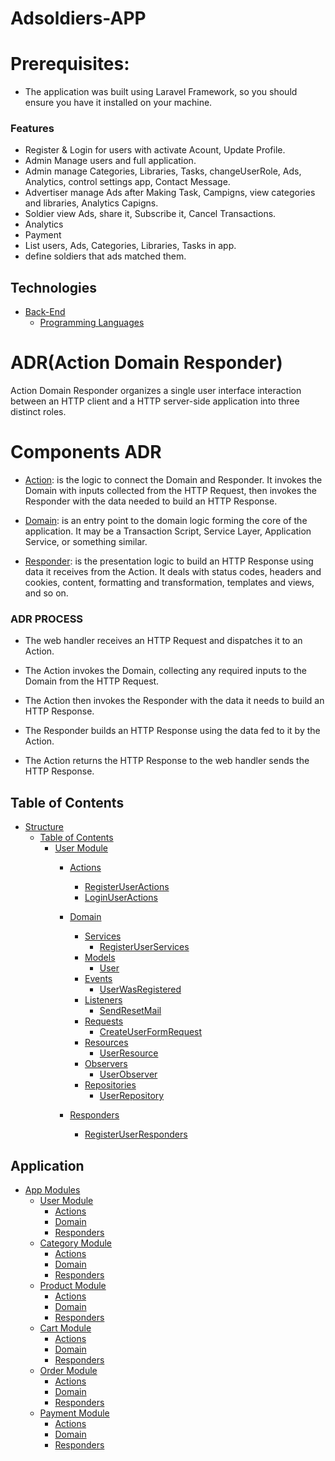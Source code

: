 # Adsoldiers-APP
# Prerequisites:
- The application was built using Laravel Framework, so you should ensure you have it installed on your machine.

### <a name="Features">Features</a>
- Register & Login for users with activate Acount, Update Profile.
- Admin Manage users and full application.
- Admin manage Categories, Libraries, Tasks, changeUserRole, Ads, Analytics, control settings app, Contact Message.
- Advertiser manage Ads after Making Task, Campigns, view categories and libraries, Analytics Capigns.
- Soldier view Ads, share it, Subscribe it, Cancel Transactions.
- Analytics
- Payment
- List users, Ads, Categories, Libraries, Tasks in app.
- define soldiers that ads matched them.



## <a name="toc">Technologies</a>

- [Back-End](#back-end)
   - [Programming Languages](#programming-languages)



















# ADR(Action Domain Responder)
Action Domain Responder organizes a single user
interface interaction between an HTTP client and a HTTP server-side application into three distinct roles.
# Components ADR
 - [Action](#Action): is the logic to connect the Domain and Responder. 
   It invokes the Domain with inputs collected from the HTTP Request, then invokes the Responder with the data needed to build an HTTP Response.
 
- [Domain](#Domain): is an entry point to the domain logic forming the core of the application.
   It may be a Transaction Script, Service Layer, Application Service, or something similar.

- [Responder](#Responder): is the presentation logic to build an HTTP Response using data it receives from the Action.
   It deals with status codes, headers and cookies, content, formatting and transformation, templates and views, and so on. 
### <a name="ADR PROCESS">ADR PROCESS</a>
 - The web handler receives an HTTP Request and dispatches it to an Action.
  
 - The Action invokes the Domain, collecting any required inputs to the Domain from the HTTP Request.
 - The Action then invokes the Responder with the data it needs to build an HTTP Response.
 -  The Responder builds an HTTP Response using the data fed to it by the Action.
 -  The Action returns the HTTP Response to the web handler sends the HTTP Response.
 
 ## <a name="toc">Table of Contents</a>

- [Structure](#Structure)
  - [Table of Contents](#table-of-contents)
     - [User Module](#Users-Module)
        - [Actions](#Actions)
            - [RegisterUserActions](#RegisterUserActions)
            - [LoginUserActions](#LoginUserActions)
            
        - [Domain](#Domain) 
           - [Services](#Services) 
                - [RegisterUserServices](#RegisterUserServices)
           - [Models](#Models) 
                - [User](#User)
           - [Events](#Events) 
                - [UserWasRegistered](#UserWasRegistered)
           - [Listeners](#listeners) 
                - [SendResetMail](#SendResetMail)
           - [Requests](#Requests) 
                - [CreateUserFormRequest](#CreateUserFormRequest)
           - [Resources](#Resources) 
                - [UserResource](#UserResource)
           - [Observers](#Observers) 
                - [UserObserver](#UserObserver)
           - [Repositories](#Repositories) 
                - [UserRepository](#UserRepository)
           
        - [Responders](#Responders) 
           - [RegisterUserResponders](#RegisterUserResponders)
           
 
 ## <a name="toc">Application</a>

- [App Modules](#App-Modules)
  - [User Module](#[User-Module)
       - [Actions](#Actions)
       - [Domain](#Domain)
       - [Responders](#Responders)
  - [Category Module](#[Category-Module)
       - [Actions](#Actions)
       - [Domain](#Domain)
       - [Responders](#Responders)
  - [Product Module](#[Product-Module)
       - [Actions](#Actions)
       - [Domain](#Domain)
       - [Responders](#Responders)
  - [Cart Module](#[Cart-Module)
       - [Actions](#Actions)
       - [Domain](#Domain)
       - [Responders](#Responders)
  - [Order Module](#[Order-Module)
       - [Actions](#Actions)
       - [Domain](#Domain)
       - [Responders](#Responders)
  - [Payment Module](#[Payment-Module)
       - [Actions](#Actions)
       - [Domain](#Domain)
       - [Responders](#Responders)
   
    
     
